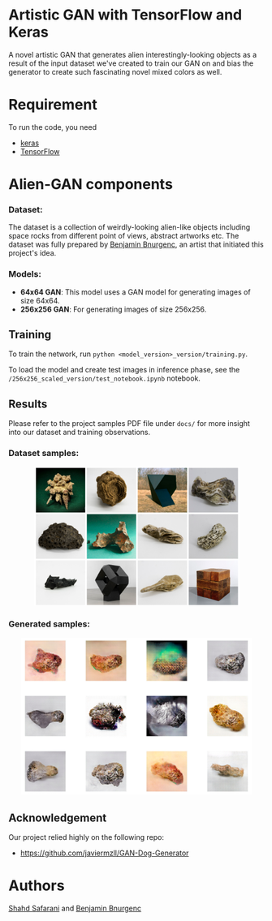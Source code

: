 # Artistic GAN with TensorFlow and Keras
A novel artistic GAN that generates alien interestingly-looking objects as a result of the input dataset we've created to train our GAN on and bias the generator to create such fascinating novel mixed colors as well.    

# Requirement
To run the code, you need
- [keras](https://keras.io/)
- [TensorFlow](https://www.tensorflow.org/)

# Alien-GAN components 
### **Dataset**: 
The dataset is a collection of weirdly-looking alien-like objects including space rocks from different point of views, abstract artworks etc. The dataset was fully prepared by [Benjamin Bnurgenc](https://github.com/bnurgenc), an artist that initiated this project's idea. 

### **Models**:
- **64x64 GAN**: This model uses a GAN model for generating images of size 64x64. 
- **256x256 GAN**: For generating images of size 256x256. 
 
## Training
To train the network, run ```python <model_version>_version/training.py```.

To load the model and create test images in inference phase, see the ```/256x256_scaled_version/test_notebook.ipynb``` notebook.

## Results
Please refer to the project samples PDF file under ```docs/``` for more insight into our dataset and training observations.

### Dataset samples:
<div align=center><img src="docs/input_imgs.png" width="80%"/></div>


### Generated samples:

<div align=center><img src="docs/outputs.png" width="90%"/></div>

## Acknowledgement
Our project relied highly on the following repo:
- https://github.com/javiermzll/GAN-Dog-Generator

# Authors
[Shahd Safarani](https://github.com/Shahdsaf) and [Benjamin Bnurgenc](https://github.com/bnurgenc)
